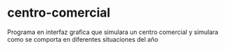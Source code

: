 # centro-comercial
Programa en interfaz grafica que simulara un centro comercial y simulara como se comporta en diferentes situaciones del año
